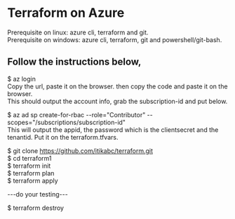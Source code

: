 # Terraform on Azure

Prerequisite on linux: azure cli, terraform and git.<br>
Prerequisite on windows: azure cli, terraform, git and powershell/git-bash.

## Follow the instructions below, 

$ az login<br>
Copy the url, paste it on the browser.  then copy the code and paste it on the browser.<br>
This should output the account info, grab the subscription-id and put below.<br>

$ az ad sp create-for-rbac --role="Contributor" --scopes="/subscriptions/subscription-id"<br>
This will output the appid, the password which is the clientsecret and the tenantid.  Put it on the terraform.tfvars.

$ git clone https://github.com/itikabc/terraform.git<br>
$ cd terraform1<br>
$ terraform init<br>
$ terraform plan<br>
$ terraform apply<br>

---do your testing---

$ terraform destroy
 
